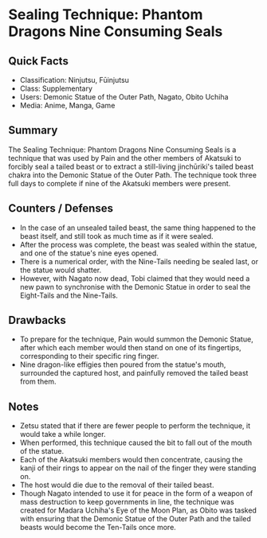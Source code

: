 # Sealing Technique: Phantom Dragons Nine Consuming Seals

## Quick Facts
- Classification: Ninjutsu, Fūinjutsu
- Class: Supplementary
- Users: Demonic Statue of the Outer Path, Nagato, Obito Uchiha
- Media: Anime, Manga, Game

## Summary
The Sealing Technique: Phantom Dragons Nine Consuming Seals is a technique that was used by Pain and the other members of Akatsuki to forcibly seal a tailed beast or to extract a still-living jinchūriki's tailed beast chakra into the Demonic Statue of the Outer Path. The technique took three full days to complete if nine of the Akatsuki members were present.

## Counters / Defenses
- In the case of an unsealed tailed beast, the same thing happened to the beast itself, and still took as much time as if it were sealed.
- After the process was complete, the beast was sealed within the statue, and one of the statue's nine eyes opened.
- There is a numerical order, with the Nine-Tails needing be sealed last, or the statue would shatter.
- However, with Nagato now dead, Tobi claimed that they would need a new pawn to synchronise with the Demonic Statue in order to seal the Eight-Tails and the Nine-Tails.

## Drawbacks
- To prepare for the technique, Pain would summon the Demonic Statue, after which each member would then stand on one of its fingertips, corresponding to their specific ring finger.
- Nine dragon-like effigies then poured from the statue's mouth, surrounded the captured host, and painfully removed the tailed beast from them.

## Notes
- Zetsu stated that if there are fewer people to perform the technique, it would take a while longer.
- When performed, this technique caused the bit to fall out of the mouth of the statue.
- Each of the Akatsuki members would then concentrate, causing the kanji of their rings to appear on the nail of the finger they were standing on.
- The host would die due to the removal of their tailed beast.
- Though Nagato intended to use it for peace in the form of a weapon of mass destruction to keep governments in line, the technique was created for Madara Uchiha's Eye of the Moon Plan, as Obito was tasked with ensuring that the Demonic Statue of the Outer Path and the tailed beasts would become the Ten-Tails once more.
